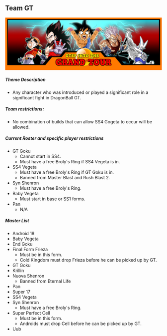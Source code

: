 ## Team GT 

![](../images/gt.jpg)

##### Theme Description
- Any character who was introduced or played a significant role in a significant fight in DragonBall GT.

##### Team restrictions:
  -  No combination of builds that can allow SS4 Gogeta to occur will be allowed.

##### Current Roster and specific player restrictions

- GT Goku
  -  Cannot start in SS4.
  -  Must have a free Broly's Ring if SS4 Vegeta is in. 
- SS4 Vegeta
  - Must have a free Broly's Ring if GT Goku is in.
  - Banned from Master Blast and Rush Blast 2.
- Syn Shenron
  - Must have a free Broly's Ring.
- Baby Vegeta
  - Must start in base or SS1 forms.
- Pan
  - N/A
  
##### Master List
  - Android 18
  - Baby Vegeta
  - End Goku
  - Final Form Frieza
      - Must be in this form.
      - Cold Kingdom must drop Frieza before he can be picked up by GT.
  - GT Goku
  - Krillin
  - Nuova Shenron
      - Banned from Eternal Life
  - Pan
  - Super 17
  - SS4 Vegeta
  - Syn Shenron
    - Must have a free Broly's Ring.
  - Super Perfect Cell 
      - Must be in this form.
      - Androids must drop Cell before he can be picked up by GT.
  - Uub